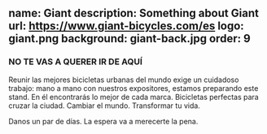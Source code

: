 name: Giant
description: Something about Giant
url: https://www.giant-bicycles.com/es
logo: giant.png
background: giant-back.jpg
order: 9
----
### NO TE VAS A QUERER IR DE AQUÍ

Reunir las mejores bicicletas urbanas del mundo exige un cuidadoso trabajo: mano a mano con nuestros expositores, estamos preparando este stand. En él encontrarás lo mejor de cada marca. Bicicletas perfectas para cruzar la ciudad. Cambiar el mundo. Transformar tu vida. 

Danos un par de días. La espera va a merecerte la pena. 


